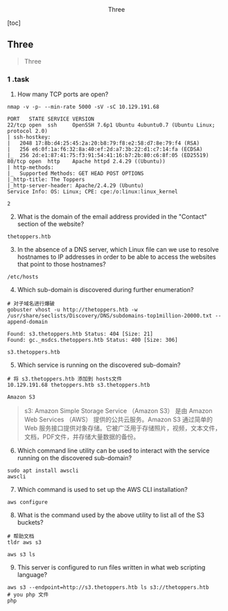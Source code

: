 <center>Three</center>





[toc]





## Three

> Three







### 1 .task

1. How many TCP ports are open?

```shell
nmap -v -p- --min-rate 5000 -sV -sC 10.129.191.68

PORT   STATE SERVICE VERSION
22/tcp open  ssh     OpenSSH 7.6p1 Ubuntu 4ubuntu0.7 (Ubuntu Linux; protocol 2.0)
| ssh-hostkey: 
|   2048 17:8b:d4:25:45:2a:20:b8:79:f8:e2:58:d7:8e:79:f4 (RSA)
|   256 e6:0f:1a:f6:32:8a:40:ef:2d:a7:3b:22:d1:c7:14:fa (ECDSA)
|_  256 2d:e1:87:41:75:f3:91:54:41:16:b7:2b:80:c6:8f:05 (ED25519)
80/tcp open  http    Apache httpd 2.4.29 ((Ubuntu))
| http-methods: 
|_  Supported Methods: GET HEAD POST OPTIONS
|_http-title: The Toppers
|_http-server-header: Apache/2.4.29 (Ubuntu)
Service Info: OS: Linux; CPE: cpe:/o:linux:linux_kernel

2
```

2. What is the domain of the email address provided in the "Contact" section of the website?

```shell
thetoppers.htb
```

3. In the absence of a DNS server, which Linux file can we use to resolve hostnames to IP addresses in order to be able to access the websites that point to those hostnames?

```shell
/etc/hosts
```

4. Which sub-domain is discovered during further enumeration?

```shell
# 对子域名进行爆破
gobuster vhost -u http://thetoppers.htb -w /usr/share/seclists/Discovery/DNS/subdomains-top1million-20000.txt --append-domain

Found: s3.thetoppers.htb Status: 404 [Size: 21]
Found: gc._msdcs.thetoppers.htb Status: 400 [Size: 306]

s3.thetoppers.htb
```

5. Which service is running on the discovered sub-domain?

```shell
# 将 s3.thetoppers.htb 添加到 hosts文件
10.129.191.68 thetoppers.htb s3.thetoppers.htb

Amazon S3
```

> s3: Amazon Simple Storage Service （Amazon S3） 是由 Amazon Web Services （AWS） 提供的公共云服务。Amazon S3 通过简单的 Web 服务接口提供对象存储。它被广泛用于存储照片，视频，文本文件，文档，PDF文件，并存储大量数据的备份。

6. Which command line utility can be used to interact with the service running on the discovered sub-domain?

```shell
sudo apt install awscli
awscli
```

7. Which command is used to set up the AWS CLI installation?

```shell
aws configure
```

8. What is the command used by the above utility to list all of the S3 buckets?

```shell
# 帮助文档
tldr aws s3

aws s3 ls
```

9. This server is configured to run files written in what web scripting language?

```shell
aws s3 --endpoint=http://s3.thetoppers.htb ls s3://thetoppers.htb
# you php 文件
php 
```






